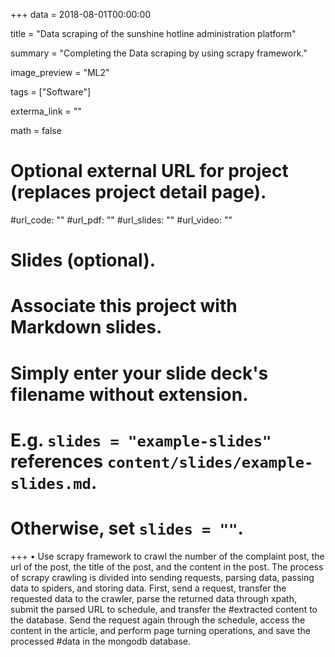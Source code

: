 +++
data = 2018-08-01T00:00:00

title = "Data scraping of the sunshine hotline administration platform"

summary = "Completing the Data scraping by using scrapy framework."

image_preview = "ML2"

tags = ["Software"]

exterma_link = ""

math = false

# Optional external URL for project (replaces project detail page).

#url_code: ""
#url_pdf: ""
#url_slides: ""
#url_video: ""

# Slides (optional).
#   Associate this project with Markdown slides.
#   Simply enter your slide deck's filename without extension.
#   E.g. `slides = "example-slides"` references `content/slides/example-slides.md`.
#   Otherwise, set `slides = ""`.

+++
• Use scrapy framework to crawl the number of the complaint post, the url of the post, the title of the post, and the content in the post. The process of scrapy crawling is divided into sending requests, parsing data, passing data to spiders, and storing data. First, send a request, transfer the requested data to the crawler, parse the returned data through xpath, submit the parsed URL to schedule, and transfer the #extracted content to the database. Send the request again through the schedule, access the content in the article, and perform page turning operations, and save the processed #data in the mongodb database.
